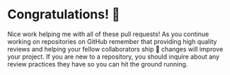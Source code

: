 # Congratulations! :tada:

Nice work helping me with all of these pull requests! As you continue working on repositories on GitHub remember that providing high quality reviews and helping your fellow collaborators ship :ship: changes will improve your project. If you are new to a repository, you should inquire about any review practices they have so you can hit the ground running. 
